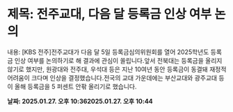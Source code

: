 # **제목: 전주교대, 다음 달 등록금 인상 여부 논의**

  내용: [KBS 전주]전주교대가 다음 달 5일 등록금심의위원회를 열어 2025학년도 등록금 인상 여부를 논의하기로 해 결과에 관심이 쏠립니다.앞서 전북대는 등록금을 올리지 않기로 했지만, 원광대와 전주대, 우석대 등은 지난 10여년 동안 등록금이 동결돼 재정적 어려움이 크다며 인상을 결정했습니다.전국의 교대 가운데에는 부산교대와 광주교대 등이 올해 등록금을 5 퍼센트 안팎 올리기로 했습니다.

  **날짜: 2025.01.27. 오후 10:362025.01.27. 오후 10:44**